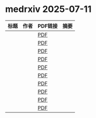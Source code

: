 # medrxiv 2025-07-11

| 标题 | 作者 | PDF链接 |  摘要 |
|------|------|--------|------|
|  |  | [PDF](https://doi.org/10.1101/2025.06.27.25329768) |  |
|  |  | [PDF](https://doi.org/10.1101/2025.04.17.25325961) |  |
|  |  | [PDF](https://doi.org/10.1101/2024.11.28.24318154) |  |
|  |  | [PDF](https://doi.org/10.1101/2025.07.09.25331220) |  |
|  |  | [PDF](https://doi.org/10.1101/2025.07.08.25329577) |  |
|  |  | [PDF](https://doi.org/10.1101/2025.07.08.25328989) |  |
|  |  | [PDF](https://doi.org/10.1101/2025.07.09.25331177) |  |
|  |  | [PDF](https://doi.org/10.1101/2025.07.08.25331145) |  |
|  |  | [PDF](https://doi.org/10.1101/2025.07.08.25330289) |  |
|  |  | [PDF](https://doi.org/10.1101/2025.07.09.25331195) |  |
